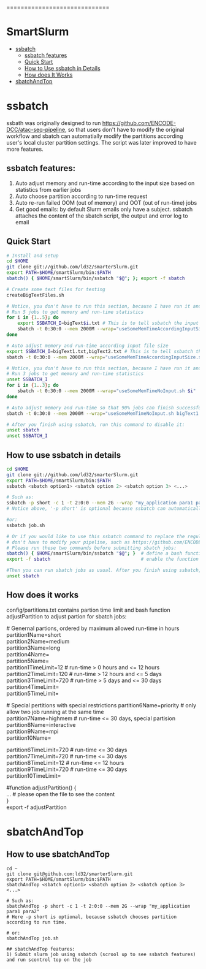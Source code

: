 =============================
# SmartSlurm
- [ssbatch](#ssbatch)
    - [ssbatch features](#ssbatch-features)
    - [Quick Start](#quick-start)
    - [How to Use ssbatch in Details]($how-to-use-ssbatch-in-details) 
    - [How does It Works]($how-does-it-works)
- [sbatchAndTop](#sbatchAndTop)
# ssbatch
ssbath was originally designed to run https://github.com/ENCODE-DCC/atac-seq-pipeline, so that users don't have to modify the original workflow and sbatch can automatially modify the partitions according user's local cluster partition settings. The script was later improved to have more features.
## ssbatch features:
1) Auto adjust memory and run-time according to the input size based on statistics from earlier jobs
2) Auto choose partition according to run-time request
3) Auto re-run failed OOM (out of memory) and OOT (out of run-time) jobs
4) Get good emails: by default Slurm emails only have a subject. ssbatch attaches the content of the sbatch script, the output and error log to email
## Quick Start
``` bash
# Install and setup
cd $HOME 
git clone git://github.com/ld32/smarterSlurm.git  
export PATH=$HOME/smartSlurm/bin:$PATH  
sbatch() { $HOME/smartSlurm/bin/ssbatch "$@"; }; export -f sbatch                                 

# Create some text files for testing
createBigTextFiles.sh

# Notice, you don't have to run this section, because I have run it and save the statistics in $HOME/smartSlurm
# Run 5 jobs to get memory and run-time statistics
for i in {1..5}; do
    export SSBATCH_I=bigText$i.txt # This is to tell ssbatch the input file to calculate input file size
    sbatch -t 0:30:0 --mem 2000M --wrap="useSomeMemTimeAccordingInputSize.sh bigText$i.txt"
done

# Auto adjust memory and run-time according input file size
export SSBATCH_I=bigText1.txt,bigText2.txt # This is to tell ssbatch the input file to calculate input file size 
sbatch -t 0:30:0 --mem 2000M --wrap="useSomeMemTimeAccordingInputSize.sh bigText1.txt bigText$2.txt 3"

# Notice, you don't have to run this section, because I have run it and save the statistics in $HOME/smartSlurm
# Run 3 jobs to get memory and run-time statistics
unset SSBATCH_I
for i in {1..3}; do
    sbatch -t 0:30:0 --mem 2000M --wrap="useSomeMemTimeNoInput.sh $i"
done

# Auto adjust memory and run-time so that 90% jobs can finish successfully
sbatch -t 0:30:0 --mem 2000M --wrap="useSomeMemTimeNoInput.sh bigText1.txt 1"

# After you finish using ssbatch, run this command to disable it:    
unset sbatch
unset SSBATCH_I
```

## How to use ssbatch in details
``` bash
cd $HOME 
git clone git://github.com/ld32/smarterSlurm.git  
export PATH=$HOME/smartSlurm/bin:$PATH  
ssbatch <sbatch option1> <sbatch option 2> <sbatch option 3> <...>

# Such as:     
ssbatch -p short -c 1 -t 2:0:0 --mem 2G --wrap "my_application para1 para2"
# Notice above, '-p short' is optional because ssbatch can automatically choose partition according to run time.   

#or:     
ssbatch job.sh

# Or if you would like to use this ssbatch command to replace the regular sbatch command (so that you 
# don't have to modify your pipeline, such as https://github.com/ENCODE-DCC/atac-seq-pipeline). 
# Please run these two commands before submitting sbatch jobs:
sbatch() { $HOME/smartSlurm/bin/ssbatch "$@"; }  # define a bash function called sbatch   
export -f sbatch                                 # enable the function it    

#Then you can run sbatch jobs as usual. After you finish using ssbatch, run this command to disable it:    
unset sbatch
```



## How does it works
config/partitions.txt contains partion time limit and bash function adjustPartition to adjust partion for sbatch jobs: 

\# Genernal partions, ordered by maximum allowed run-time in hours 
partition1Name=short   
partition2Name=medium  
partition3Name=long        
partition4Name=      
partition5Name=     
partition1TimeLimit=12  # run-time > 0 hours and <= 12 hours    
partition2TimeLimit=120 # run-time > 12 hours and <= 5 days     
partition3TimeLimit=720 # run-time > 5 days and <= 30 days  
partition4TimeLimit=    
partition5TimeLimit=    

\# Special pertitions with special restrictions
partition6Name=priority    # only allow two job running at the same time        
partition7Name=highmem     # run-time <= 30 days, special partision     
partition8Name=interactive      
partition9Name=mpi      
partition10Name=        

partition6TimeLimit=720 # run-time <= 30 days   
partition7TimeLimit=720 # run-time <= 30 days   
partition8TimeLimit=12  # run-time <= 12 hours      
partition9TimeLimit=720 # run-time <= 30 days       
partition10TimeLimit=       

\#function 
adjustPartition() {         
    ... # please open the file to see the content         
}       
export -f adjustPartition 



# sbatchAndTop
## How to use sbatchAndTop
```
cd ~    
git clone git@github.com:ld32/smarterSlurm.git  
export PATH=$HOME/smartSlurm/bin:$PATH    
sbatchAndTop <sbatch option1> <sbatch option 2> <sbatch option 3> <...> 

# Such as:    
sbatchAndTop -p short -c 1 -t 2:0:0 --mem 2G --wrap "my_application para1 para2" 
# Here -p short is optional, because ssbatch chooses partition according to run time.  

# or:     
sbatchAndTop job.sh 

## sbatchAndTop features:
1) Submit slurm job using ssbatch (scrool up to see ssbatch features) and run scontrol top on the job
